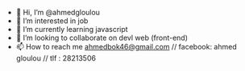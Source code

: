 - 👋 Hi, I’m @ahmedgloulou
- 👀 I’m interested in job
- 🌱 I’m currently learning javascript
- 💞️ I’m looking to collaborate on devl web (front-end)
- 📫 How to reach me ahmedbok46@gmail.com // facebook: ahmed gloulou // tlf : 28213506
<!---
ahmedgloulou/ahmedgloulou is a ✨ special ✨ repository because its `README.md` (this file) appears on your GitHub profile.
You can click the Preview link to take a look at your changes.
--->

